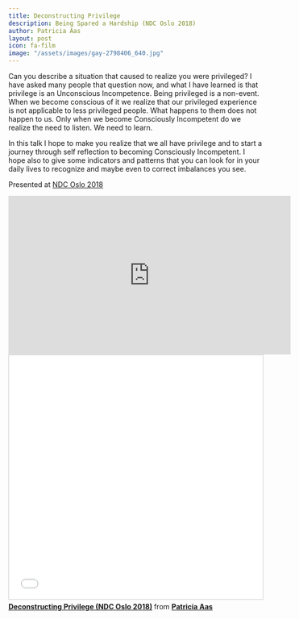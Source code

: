```yaml
---
title: Deconstructing Privilege
description: Being Spared a Hardship (NDC Oslo 2018)
author: Patricia Aas
layout: post
icon: fa-film
image: "/assets/images/gay-2798406_640.jpg"
---
```


Can you describe a situation that caused to realize you were privileged? I have asked many people that question now, and what I have learned is that privilege is an Unconscious Incompetence. Being privileged is a non-event. When we become conscious of it we realize that our privileged experience is not applicable to less privileged people. What happens to them does not happen to us. Only when we become Consciously Incompetent do we realize the need to listen. We need to learn.
    
In this talk I hope to make you realize that we all have privilege and to start a journey through self reflection to becoming Consciously Incompetent. I hope also to give some indicators and patterns that you can look for in your daily lives to recognize and maybe even to correct imbalances you see.

Presented at [NDC Oslo 2018][1]

<iframe width="560" height="315" src="https://www.youtube-nocookie.com/embed/02gpZuK5gF8?rel=0" frameborder="0" allow="autoplay; encrypted-media" allowfullscreen></iframe>

<iframe src="//www.slideshare.net/slideshow/embed_code/key/m4SbEPqfvURKCW" width="595" height="485" frameborder="0" marginwidth="0" marginheight="0" scrolling="no" style="border:1px solid #CCC; border-width:1px; margin-bottom:5px; max-width: 100%;" allowfullscreen> </iframe> <div style="margin-bottom:5px"> <strong> <a href="//www.slideshare.net/PatriciaAas/deconstructing-privilege-ndc-oslo-2018" title="Deconstructing Privilege (NDC Oslo 2018)" target="_blank">Deconstructing Privilege (NDC Oslo 2018)</a> </strong> from <strong><a href="https://www.slideshare.net/PatriciaAas" target="_blank">Patricia Aas</a></strong> </div>

[1]: https://ndcoslo.com
